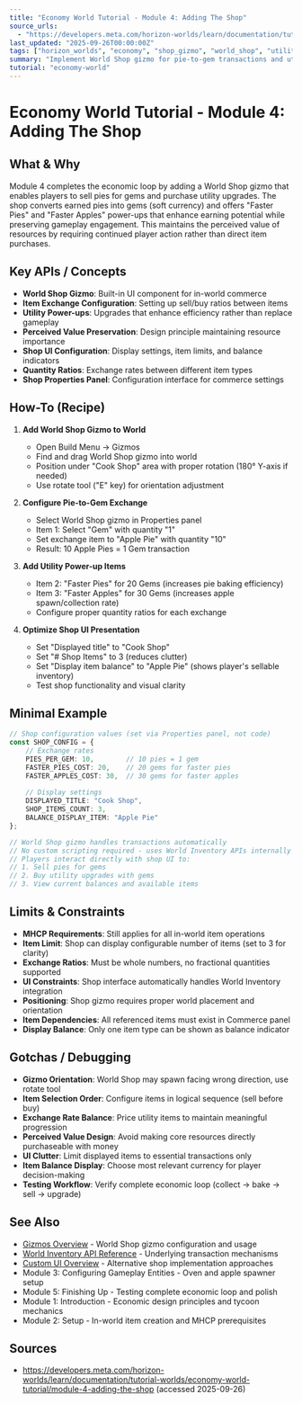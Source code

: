 ```yaml
---
title: "Economy World Tutorial - Module 4: Adding The Shop"
source_urls:
  - "https://developers.meta.com/horizon-worlds/learn/documentation/tutorial-worlds/economy-world-tutorial/module-4-adding-the-shop"
last_updated: "2025-09-26T00:00:00Z"
tags: ["horizon_worlds", "economy", "shop_gizmo", "world_shop", "utility_items"]
summary: "Implement World Shop gizmo for pie-to-gem transactions and utility power-up purchases (Faster Pies, Faster Apples) with proper UI configuration."
tutorial: "economy-world"
---
```


# Economy World Tutorial - Module 4: Adding The Shop

## What & Why

Module 4 completes the economic loop by adding a World Shop gizmo that enables players to sell pies for gems and purchase utility upgrades. The shop converts earned pies into gems (soft currency) and offers "Faster Pies" and "Faster Apples" power-ups that enhance earning potential while preserving gameplay engagement. This maintains the perceived value of resources by requiring continued player action rather than direct item purchases.

## Key APIs / Concepts

- **World Shop Gizmo**: Built-in UI component for in-world commerce
- **Item Exchange Configuration**: Setting up sell/buy ratios between items
- **Utility Power-ups**: Upgrades that enhance efficiency rather than replace gameplay
- **Perceived Value Preservation**: Design principle maintaining resource importance
- **Shop UI Configuration**: Display settings, item limits, and balance indicators  
- **Quantity Ratios**: Exchange rates between different item types
- **Shop Properties Panel**: Configuration interface for commerce settings

## How-To (Recipe)

1. **Add World Shop Gizmo to World**
   - Open Build Menu → Gizmos
   - Find and drag World Shop gizmo into world
   - Position under "Cook Shop" area with proper rotation (180° Y-axis if needed)
   - Use rotate tool ("E" key) for orientation adjustment

2. **Configure Pie-to-Gem Exchange** 
   - Select World Shop gizmo in Properties panel
   - Item 1: Select "Gem" with quantity "1" 
   - Set exchange item to "Apple Pie" with quantity "10"
   - Result: 10 Apple Pies = 1 Gem transaction

3. **Add Utility Power-up Items**
   - Item 2: "Faster Pies" for 20 Gems (increases pie baking efficiency)
   - Item 3: "Faster Apples" for 30 Gems (increases apple spawn/collection rate)
   - Configure proper quantity ratios for each exchange

4. **Optimize Shop UI Presentation**
   - Set "Displayed title" to "Cook Shop"
   - Set "# Shop Items" to 3 (reduces clutter)  
   - Set "Display item balance" to "Apple Pie" (shows player's sellable inventory)
   - Test shop functionality and visual clarity

## Minimal Example

```typescript
// Shop configuration values (set via Properties panel, not code)
const SHOP_CONFIG = {
    // Exchange rates
    PIES_PER_GEM: 10,        // 10 pies = 1 gem
    FASTER_PIES_COST: 20,    // 20 gems for faster pies
    FASTER_APPLES_COST: 30,  // 30 gems for faster apples
    
    // Display settings  
    DISPLAYED_TITLE: "Cook Shop",
    SHOP_ITEMS_COUNT: 3,
    BALANCE_DISPLAY_ITEM: "Apple Pie"
};

// World Shop gizmo handles transactions automatically
// No custom scripting required - uses World Inventory APIs internally
// Players interact directly with shop UI to:
// 1. Sell pies for gems
// 2. Buy utility upgrades with gems
// 3. View current balances and available items
```

## Limits & Constraints

- **MHCP Requirements**: Still applies for all in-world item operations
- **Item Limit**: Shop can display configurable number of items (set to 3 for clarity)
- **Exchange Ratios**: Must be whole numbers, no fractional quantities supported
- **UI Constraints**: Shop interface automatically handles World Inventory integration
- **Positioning**: Shop gizmo requires proper world placement and orientation
- **Item Dependencies**: All referenced items must exist in Commerce panel
- **Display Balance**: Only one item type can be shown as balance indicator

## Gotchas / Debugging

- **Gizmo Orientation**: World Shop may spawn facing wrong direction, use rotate tool
- **Item Selection Order**: Configure items in logical sequence (sell before buy)
- **Exchange Rate Balance**: Price utility items to maintain meaningful progression
- **Perceived Value Design**: Avoid making core resources directly purchaseable with money
- **UI Clutter**: Limit displayed items to essential transactions only
- **Item Balance Display**: Choose most relevant currency for player decision-making
- **Testing Workflow**: Verify complete economic loop (collect → bake → sell → upgrade)

## See Also

- [Gizmos Overview](../gizmos-overview.md) - World Shop gizmo configuration and usage
- [World Inventory API Reference](../typescript-development-overview.md) - Underlying transaction mechanisms
- [Custom UI Overview](../custom-ui-overview.md) - Alternative shop implementation approaches
- Module 3: Configuring Gameplay Entities - Oven and apple spawner setup
- Module 5: Finishing Up - Testing complete economic loop and polish
- Module 1: Introduction - Economic design principles and tycoon mechanics
- Module 2: Setup - In-world item creation and MHCP prerequisites

## Sources

- https://developers.meta.com/horizon-worlds/learn/documentation/tutorial-worlds/economy-world-tutorial/module-4-adding-the-shop (accessed 2025-09-26)